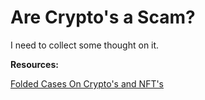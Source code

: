 # Are Crypto's a Scam?

I need to collect some thought on it. 

**Resources:**

[Folded Cases On Crypto's and NFT's](https://www.youtube.com/watch?v=YQ_xWvX1n9g)

